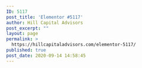 ```yaml
---
ID: 5117
post_title: 'Elementor #5117'
author: Hill Capital Advisors
post_excerpt: ""
layout: page
permalink: >
  https://hillcapitaladvisors.com/elementor-5117/
published: true
post_date: 2020-09-14 14:58:45
---
```

<img src="http://hillcapitaladvisors.com/wp-content/uploads/2020/09/Business-Credit-Builder_v2-1.pdf" title="" alt="" />
